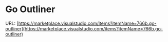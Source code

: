 # Go Outliner

URL: [https://marketplace.visualstudio.com/items?itemName=766b.go-outliner](https://marketplace.visualstudio.com/items?itemName=766b.go-outliner)
